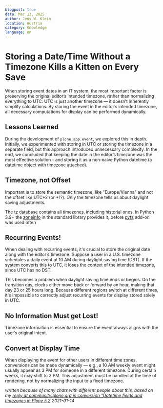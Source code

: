 ```yaml
---
blogpost: true
date: Mar 13, 2025
author: Jens W. Klein
location: Austria
category: Knowledge
language: en
---
```


# Storing a Date/Time Without a Timezone Kills a Kitten on Every Save

When storing event dates in an IT system, the most important factor is preserving the original editor’s intended timezone, rather than normalizing everything to UTC.
UTC is just another timezone — it doesn’t inherently simplify calculations.
By storing the event in the editor’s intended timezone, all necessary computations for display can be performed dynamically.

## Lessons Learned

During the development of `plone.app.event`, we explored this in depth.
Initially, we experimented with storing in UTC or storing the timezone in a separate field, but this approach introduced unnecessary complexity.
In the end, we concluded that keeping the date in the editor’s timezone was the most effective solution - and storing it as a non-naive Python datetime (a datetime object with timezone attached).

## Timezone, not Offset

Important is to store the semantic timezone, like "Europe/Vienna" and not the offset like UTC+2 (or +1?).
Only the timezone tells us about daylight saving adjustments.

The [tz database](https://www.iana.org/time-zones) contains all timezones, including historial ones.
In Python 3.9+ the [zoneinfo](https://docs.python.org/3/library/zoneinfo.html) in the standard library provides it, before [pytz](https://pypi.org/project/pytz/) add-on was used often

## Recurring Events!

When dealing with recurring events, it's crucial to store the original date along with the editor’s timezone. Suppose a user in a U.S. timezone schedules a daily event at 10 AM during daylight saving time (DST).
If the system converts this to UTC, it loses the context of the intended timezone, since UTC has no DST.

This becomes a problem when daylight saving time ends or begins.
On the transition day, clocks either move back or forward by an hour, making that day 23 or 25 hours long.
Because different regions switch at different times, it's impossible to correctly adjust recurring events for display stored solely in UTC.

## No Information Must get Lost!

Timezone information is essential to ensure the event always aligns with the user’s original intent.

## Convert at Display Time

When displaying the event for other users in different time zones, conversions can be made dynamically — e.g., a 10 AM weekly event might usually appear as 3 PM for someone in a different timezone.
During certain weeks, it may shift to 2 PM.
This adjustment must be handled at the time of rendering, not by normalizing the input to a fixed timezone.


*written because of many chats with different people about this, based on my [reply at community.plone.org in conversion "Datetime fields and timezones in Plone 5.2](https://community.plone.org/t/datetime-fields-and-timezones-in-plone-5-2/13332/10?u=jensens) 2021-01-14*